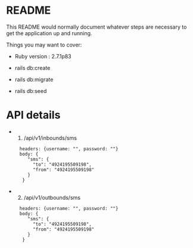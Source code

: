 # README

This README would normally document whatever steps are necessary to get the
application up and running.

Things you may want to cover:

* Ruby version : 2.7.1p83

* rails db:create
* rails db:migrate
* rails db:seed

# API details
* 1. /api/v1/inbounds/sms
```
     headers: {username: "", password: ""}
     body: {
        "sms": {
          "to": "4924195509198",
          "from": "4924195509198"
        } 
      }
 ```
 * 2. /api/v1/outbounds/sms
```
     headers: {username: "", password: ""}
     body: {
        "sms": {
          "to": "4924195509198",
          "from": "4924195509198"
        } 
      }
 ```
 

